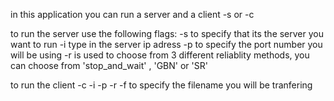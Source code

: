 in this application you can run a server and a client -s or -c

to run the server use the following flags:
-s to specify that its the server you want to run
-i type in the server ip adress
-p to specify the port number you will be using
-r is used to choose from 3 different  reliablity methods, you can choose from 'stop_and_wait' , 'GBN' or 'SR'


to run the client
-c
-i
-p
-r
-f to specify the filename you will be tranfering 
